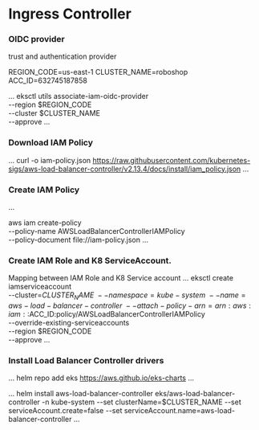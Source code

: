 # Ingress Controller

### OIDC provider

trust and authentication provider

REGION_CODE=us-east-1 
CLUSTER_NAME=roboshop
ACC_ID=632745187858

...
eksctl utils associate-iam-oidc-provider \
    --region $REGION_CODE \
    --cluster $CLUSTER_NAME \
    --approve
...

### Download IAM Policy

...
curl -o iam-policy.json https://raw.githubusercontent.com/kubernetes-sigs/aws-load-balancer-controller/v2.13.4/docs/install/iam_policy.json
...

### Create IAM Policy
...
 
aws iam create-policy \
    --policy-name AWSLoadBalancerControllerIAMPolicy \
    --policy-document file://iam-policy.json
...

### Create IAM Role and K8 ServiceAccount. 
Mapping between IAM Role and K8 Service account
...
eksctl create iamserviceaccount \
--cluster=$CLUSTER_NAME \
--namespace=kube-system \
--name=aws-load-balancer-controller \
--attach-policy-arn=arn:aws:iam::$ACC_ID:policy/AWSLoadBalancerControllerIAMPolicy \
--override-existing-serviceaccounts \
--region $REGION_CODE \
--approve
...


### Install Load Balancer Controller drivers

...
helm repo add eks https://aws.github.io/eks-charts
...

...
helm install aws-load-balancer-controller eks/aws-load-balancer-controller -n kube-system --set clusterName=$CLUSTER_NAME --set serviceAccount.create=false --set serviceAccount.name=aws-load-balancer-controller
...
